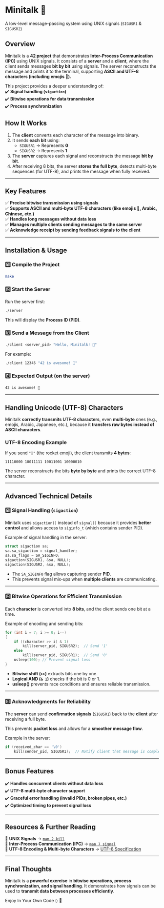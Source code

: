 # **Minitalk 📨**  
A low-level message-passing system using UNIX signals (`SIGUSR1` & `SIGUSR2`)  

## **Overview**  
Minitalk is a **42 project** that demonstrates **Inter-Process Communication (IPC)** using UNIX signals. It consists of a **server** and a **client**, where the client sends messages **bit by bit** using signals. The server reconstructs the message and prints it to the terminal, supporting **ASCII and UTF-8 characters (including emojis 🎉).**  

This project provides a deeper understanding of:  
✔️ **Signal handling (`sigaction`)**  
✔️ **Bitwise operations for data transmission**  
✔️ **Process synchronization**  

## **How It Works**  
1. The **client** converts each character of the message into binary.  
2. It sends **each bit** using:  
   - `SIGUSR1` → Represents **0**  
   - `SIGUSR2` → Represents **1**  
3. The **server** captures each signal and reconstructs the message **bit by bit**.  
4. After receiving 8 bits, the server **stores the full byte**, detects multi-byte sequences (for UTF-8), and prints the message when fully received.  

---

## **Key Features**  
✅ **Precise bitwise transmission using signals**  
✅ **Supports ASCII and multi-byte UTF-8 characters (like emojis 🎉, Arabic, Chinese, etc.)**  
✅ **Handles long messages without data loss**  
✅ **Manages multiple clients sending messages to the same server**  
✅ **Acknowledge receipt by sending feedback signals to the client**  

---

## **Installation & Usage**  

### **1️⃣ Compile the Project**  
```sh
make
```  

### **2️⃣ Start the Server**  
Run the server first:  
```sh
./server
```
This will display the **Process ID (PID)**.  

### **3️⃣ Send a Message from the Client**  
```sh
./client <server_pid> "Hello, Minitalk! 🚀"
```
For example:  
```sh
./client 12345 "42 is awesome! 🎯"
```

### **4️⃣ Expected Output (on the server)**  
```sh
42 is awesome! 🎯
```

---

## **Handling Unicode (UTF-8) Characters**  
Minitalk **correctly transmits UTF-8 characters**, even **multi-byte** ones (e.g., emojis, Arabic, Japanese, etc.), because it **transfers raw bytes instead of ASCII characters**.  

### **UTF-8 Encoding Example**  
If you send `"🚀"` (the rocket emoji), the client transmits **4 bytes**:  
```
11110000 10011111 10011001 10000010
```
The server reconstructs the bits **byte by byte** and prints the correct UTF-8 character.  

---

## **Advanced Technical Details**  

### **1️⃣ Signal Handling (`sigaction`)**  
Minitalk uses `sigaction()` instead of `signal()` because it provides **better control** and allows access to `siginfo_t` (which contains sender PID).  

Example of signal handling in the server:  
```c
struct sigaction sa;
sa.sa_sigaction = signal_handler;
sa.sa_flags = SA_SIGINFO;
sigaction(SIGUSR1, &sa, NULL);
sigaction(SIGUSR2, &sa, NULL);
```
- The `SA_SIGINFO` flag allows capturing sender **PID**.  
- This prevents signal mix-ups when **multiple clients** are communicating.  

---

### **2️⃣ Bitwise Operations for Efficient Transmission**  
Each **character** is converted into **8 bits**, and the client sends one bit at a time.  

Example of encoding and sending bits:  
```c
for (int i = 7; i >= 0; i--)
{
    if ((character >> i) & 1)
        kill(server_pid, SIGUSR2);  // Send '1'
    else
        kill(server_pid, SIGUSR1);  // Send '0'
    usleep(100); // Prevent signal loss
}
```
- **Bitwise shift (`>>`)** extracts bits one by one.  
- **Logical AND (`& 1`)** checks if the bit is 0 or 1.  
- **usleep()** prevents race conditions and ensures reliable transmission.  

---

### **3️⃣ Acknowledgments for Reliability**  
The **server** can send **confirmation signals** (`SIGUSR1`) back to the **client** after receiving a full byte.  

This prevents **packet loss** and allows for a **smoother message flow**.  

Example in the server:  
```c
if (received_char == '\0')
    kill(sender_pid, SIGUSR1);  // Notify client that message is complete
```

---

## **Bonus Features**  
✔️ **Handles concurrent clients without data loss**  
✔️ **UTF-8 multi-byte character support**  
✔️ **Graceful error handling (invalid PIDs, broken pipes, etc.)**  
✔️ **Optimized timing to prevent signal loss**  

---

## **Resources & Further Reading**  
📖 **UNIX Signals** → [`man 2 kill`](https://man7.org/linux/man-pages/man2/kill.2.html)  
📖 **Inter-Process Communication (IPC)** → [`man 7 signal`](https://man7.org/linux/man-pages/man7/signal.7.html)  
📖 **UTF-8 Encoding & Multi-byte Characters** → [UTF-8 Specification](https://www.utf8-chartable.de/)  

---

## **Final Thoughts**  
Minitalk is a **powerful exercise** in **bitwise operations, process synchronization, and signal handling**. It demonstrates how signals can be used to **transmit data between processes efficiently**.  

Enjoy In Your Own Code (: 🚀
